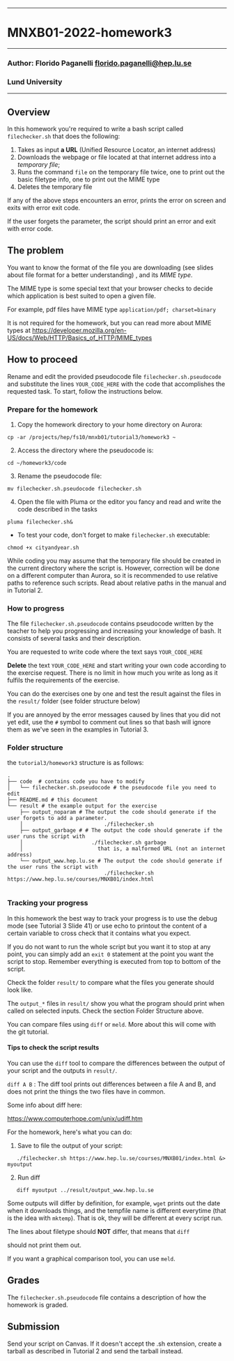--------------------------------------------------------
# MNXB01-2022-homework3
--------------------------------------------------------
### Author: Florido Paganelli florido.paganelli@hep.lu.se
###         Lund University
--------------------------------------------------------

## Overview 

In this homework you're required to write a bash script called `filechecker.sh` 
that does the following: 

1) Takes as input **a URL** (Unified Resource Locator, an internet address)
2) Downloads the webpage or file located at that internet address into  a *temporary file*;
3) Runs the command `file` on the temporary file twice, one to print out
   the basic filetype info, one to print out the MIME type
4) Deletes the temporary file

If any of the above steps encounters an error, prints the error on screen
and exits with error exit code.

If the user forgets the parameter, the script should print an error and
exit with error code.

## The problem

You want to know the format of the file you are downloading 
(see slides about file format for a better understanding) , and its
*MIME type*. 

The MIME type is some special text that your browser checks
to decide which application is best suited to open a given file.

For example, pdf files have MIME type
    `application/pdf; charset=binary`

It is not required for the homework, but you can read more about 
MIME types at 
<https://developer.mozilla.org/en-US/docs/Web/HTTP/Basics_of_HTTP/MIME_types>

## How to proceed

Rename and edit the provided pseudocode file `filechecker.sh.pseudocode`
and substitute the lines `YOUR_CODE_HERE` with the code that 
accomplishes the requested task. To start, follow the instructions below.

### Prepare for the homework

1. Copy the homework directory to your 
   home directory on Aurora:

```console
cp -ar /projects/hep/fs10/mnxb01/tutorial3/homework3 ~
```

2. Access the directory where the pseudocode is:

```console
cd ~/homework3/code
```

3. Rename the pseudocode file:

```console
mv filechecker.sh.pseudocode filechecker.sh
```

4. Open the file with Pluma or the editor you fancy and read and write 
the code described in the tasks

```console
pluma filechecker.sh&
```

- To test your code, don't forget to make `filechecker.sh` executable:

```console
chmod +x cityandyear.sh
```

While coding you may assume that the temporary file should be created 
in the current directory where the script is.
However, correction will be done on a different computer than Aurora,
so it is recommended to use relative paths to reference such
scripts. Read about relative paths in the manual and in Tutorial 2.
   
### How to progress 

The file `filechecker.sh.pseudocode` contains pseudocode written by the
teacher to help you progressing and increasing your knowledge of bash.
It consists of several tasks and their description.

You are requested to write code where the text says `YOUR_CODE_HERE`

**Delete** the text `YOUR_CODE_HERE` and start writing your own code
according to the exercise request. There is no limit in how much you 
write as long as it fulfils the requirements of the exercise.

You can do the exercises one by one and test the result against the
files in the `result/` folder (see folder structure below)

If you are annoyed by the error messages caused by lines that you did 
not yet edit, use the `#` symbol to comment out lines so that bash will 
ignore them as we've seen in the examples in Tutorial 3.

### Folder structure

the `tutorial3/homework3` structure is as follows:

```console
.
├── code  # contains code you have to modify
│   └── filechecker.sh.pseudocode # the pseudocode file you need to edit
├── README.md # this document
└── result # the example output for the exercise
    ├── output_noparam # The output the code should generate if the user forgets to add a parameter.
    │                          ./filechecker.sh
    ├── output_garbage # # The output the code should generate if the user runs the script with
    │                      ./filechecker.sh garbage
    │                        that is, a malformed URL (not an internet address)   
    └── output_www.hep.lu.se # The output the code should generate if the user runs the script with
                               ./filechecker.sh https://www.hep.lu.se/courses/MNXB01/index.html
                            
```

### Tracking your progress

In this homework the best way to track your progress is to use the debug mode
(see Tutorial 3 Slide 41) or use echo to printout the content of a certain variable 
to cross check that it contains what you expect.

If you do not want to run the whole script but you want it to stop at
any point, you can simply add an `exit 0` statement at the point you want the 
script to stop. Remember everything is executed from top to bottom of the script.

Check the folder `result/` to compare what the files you generate should look like.

The `output_*` files in `result/` show you what the program should print when 
called on selected inputs. Check the section Folder Structure above.

You can compare files using `diff` or `meld`. More about this will come with the git tutorial.

#### Tips to check the script results

You can use the `diff` tool to compare the differences between the 
output of your script and the outputs in `result/`.

`diff A B` : The diff tool prints out differences between a file A and B,
and does not print the things the two files have in common.

Some info about diff here:

<https://www.computerhope.com/unix/udiff.htm>

For the homework, here's what you can do:

1) Save to file the output of your script:

```console
   ./filechecker.sh https://www.hep.lu.se/courses/MNXB01/index.html &> myoutput
```

2) Run diff 

```console
   diff myoutput ../result/output_www.hep.lu.se
```

Some outputs will differ by definition, for example, `wget` prints out
the date when it downloads things, and the tempfile name is different
everytime (that is the idea with `mktemp`).
That is ok, they will be different at every script run.

The lines about filetype should **NOT** differ, that means that `diff`

should not print them out.

If you want a graphical comparison tool, you can use `meld`.

## Grades

The `filechecker.sh.pseudocode` file contains a description of how the 
homework is graded. 

## Submission

Send your script on Canvas. If it doesn't accept the .sh extension,
create a tarball as described in Tutorial 2 and send the tarball instead.
